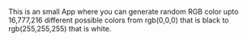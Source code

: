 This is an small App where you can generate random RGB color upto 16,777,216 different possible colors from rgb(0,0,0) that is black to rgb(255,255,255) that is white.